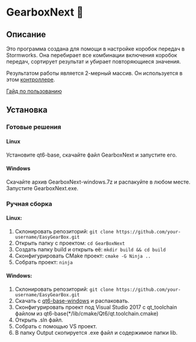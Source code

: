 # GearboxNext 🎉

## Описание

Это программа создана для помощи в настройке коробок передач в Stormworks. Она перебирает все комбинации включения коробок передач, сортирует результат и убирает повторяющиеся значения. 

Результатом работы является 2-мерный массив. Он используется в этом [контроллере](https://steamcommunity.com/sharedfiles/filedetails/?id=2852692348).

[Гайд по пользованию]()

## Установка
### Готовые решения

#### Linux
Установите qt6-base, скачайте файл GearboxNext и запустите его.

#### Windows
Скачайте архив GearboxNext-windows.7z и распакуйте в любом месте. Запустите GearboxNext.exe.


### Ручная сборка

#### Linux:
1. Склонировать репозиторий: `git clone https://github.com/your-username/EasyGearBox.git`
2. Открыть папку с проектом: `cd GearBoxNext`
3. Создать папку build и открыть её: `mkdir build && cd build`
4. Сконфигурировать CMake проект: `cmake -G Ninja ..`
5. Собрать проект: `ninja`

#### Windows:
1. Склонировать репозиторий: `git clone https://github.com/your-username/EasyGearBox.git`
2. Скачать с [qt6-base-windows](https://download.qt.io/online/qtsdkrepository/windows_x86/desktop/qt6_672/qt.qt6.672.win64_msvc2019_64/6.7.2-0-202406110335qtbase-Windows-Windows_10_22H2-MSVC2019-Windows-Windows_10_22H2-X86_64.7z.mirrorlist) и распаковать.
3. Сконфигурировать проект под Visual Studio 2017 с qt_toolchain файлом из qt6-base(*/lib/cmake/Qt6/qt.toolchain.cmake)
4. Открыть .sln файл.
5. Собрать с помощью VS проект.
6. В папку Output скопируется .exe файл и содержимое папки lib.